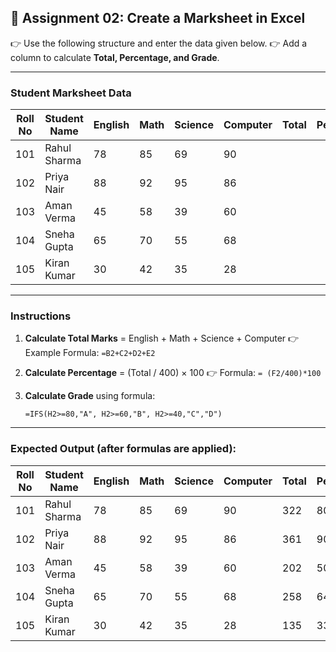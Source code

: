 ## 📘 Assignment 02: Create a Marksheet in Excel

👉 Use the following structure and enter the data given below.
👉 Add a column to calculate **Total, Percentage, and Grade**.

---

### Student Marksheet Data

| Roll No | Student Name | English | Math | Science | Computer | Total | Percentage | Grade |
| ------- | ------------ | ------- | ---- | ------- | -------- | ----- | ---------- | ----- |
| 101     | Rahul Sharma | 78      | 85   | 69      | 90       |       |            |       |
| 102     | Priya Nair   | 88      | 92   | 95      | 86       |       |            |       |
| 103     | Aman Verma   | 45      | 58   | 39      | 60       |       |            |       |
| 104     | Sneha Gupta  | 65      | 70   | 55      | 68       |       |            |       |
| 105     | Kiran Kumar  | 30      | 42   | 35      | 28       |       |            |       |

---

### Instructions

1. **Calculate Total Marks** = English + Math + Science + Computer
   👉 Example Formula: `=B2+C2+D2+E2`

2. **Calculate Percentage** = (Total / 400) × 100
   👉 Formula: `= (F2/400)*100`

3. **Calculate Grade** using formula:

   ```
   =IFS(H2>=80,"A", H2>=60,"B", H2>=40,"C","D")
   ```

---

### Expected Output (after formulas are applied):

| Roll No | Student Name | English | Math | Science | Computer | Total | Percentage | Grade |
| ------- | ------------ | ------- | ---- | ------- | -------- | ----- | ---------- | ----- |
| 101     | Rahul Sharma | 78      | 85   | 69      | 90       | 322   | 80.5%      | A     |
| 102     | Priya Nair   | 88      | 92   | 95      | 86       | 361   | 90.25%     | A     |
| 103     | Aman Verma   | 45      | 58   | 39      | 60       | 202   | 50.5%      | C     |
| 104     | Sneha Gupta  | 65      | 70   | 55      | 68       | 258   | 64.5%      | B     |
| 105     | Kiran Kumar  | 30      | 42   | 35      | 28       | 135   | 33.75%     | D     |

